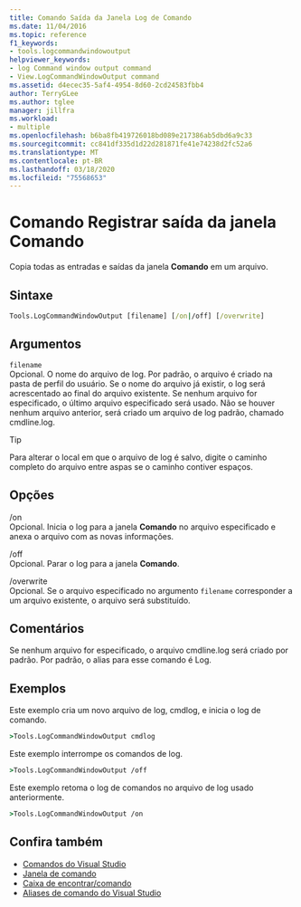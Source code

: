 ```yaml
---
title: Comando Saída da Janela Log de Comando
ms.date: 11/04/2016
ms.topic: reference
f1_keywords:
- tools.logcommandwindowoutput
helpviewer_keywords:
- log Command window output command
- View.LogCommandWindowOutput command
ms.assetid: d4ecec35-5af4-4954-8d60-2cd24583fbb4
author: TerryGLee
ms.author: tglee
manager: jillfra
ms.workload:
- multiple
ms.openlocfilehash: b6ba8fb419726018bd089e217386ab5dbd6a9c33
ms.sourcegitcommit: cc841df335d1d22d281871fe41e74238d2fc52a6
ms.translationtype: MT
ms.contentlocale: pt-BR
ms.lasthandoff: 03/18/2020
ms.locfileid: "75568653"
---
```

# <a name="log-command-window-output-command"></a>Comando Registrar saída da janela Comando

Copia todas as entradas e saídas da janela **Comando** em um arquivo.

## <a name="syntax"></a>Sintaxe

```cmd
Tools.LogCommandWindowOutput [filename] [/on|/off] [/overwrite]
```

## <a name="arguments"></a>Argumentos

`filename`\
Opcional. O nome do arquivo de log. Por padrão, o arquivo é criado na pasta de perfil do usuário. Se o nome do arquivo já existir, o log será acrescentado ao final do arquivo existente. Se nenhum arquivo for especificado, o último arquivo especificado será usado. Não se houver nenhum arquivo anterior, será criado um arquivo de log padrão, chamado cmdline.log.

> [!TIP]
> Para alterar o local em que o arquivo de log é salvo, digite o caminho completo do arquivo entre aspas se o caminho contiver espaços.

## <a name="switches"></a>Opções

/on\
Opcional. Inicia o log para a janela **Comando** no arquivo especificado e anexa o arquivo com as novas informações.

/off\
Opcional. Parar o log para a janela **Comando**.

/overwrite\
Opcional. Se o arquivo especificado no argumento `filename` corresponder a um arquivo existente, o arquivo será substituído.

## <a name="remarks"></a>Comentários

Se nenhum arquivo for especificado, o arquivo cmdline.log será criado por padrão. Por padrão, o alias para esse comando é Log.

## <a name="examples"></a>Exemplos

Este exemplo cria um novo arquivo de log, cmdlog, e inicia o log de comando.

```cmd
>Tools.LogCommandWindowOutput cmdlog
```

Este exemplo interrompe os comandos de log.

```cmd
>Tools.LogCommandWindowOutput /off
```

Este exemplo retoma o log de comandos no arquivo de log usado anteriormente.

```cmd
>Tools.LogCommandWindowOutput /on
```

## <a name="see-also"></a>Confira também

- [Comandos do Visual Studio](../../ide/reference/visual-studio-commands.md)
- [Janela de comando](../../ide/reference/command-window.md)
- [Caixa de encontrar/comando](../../ide/find-command-box.md)
- [Aliases de comando do Visual Studio](../../ide/reference/visual-studio-command-aliases.md)
